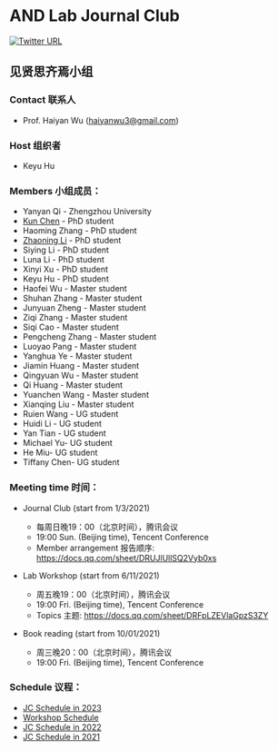 # AND Lab Journal Club

[![Twitter URL](https://img.shields.io/twitter/url?label=%40ANDlab3&style=social&url=https%3A%2F%2Ftwitter.com%2Flizhn7)](https://twitter.com/ANDlab3)

## 见贤思齐焉小组

### Contact 联系人

- Prof. Haiyan Wu (haiyanwu3@gmail.com)

### Host 组织者

- Keyu Hu

### Members 小组成员：

- Yanyan Qi - Zhengzhou University
- [Kun Chen](https://github.com/const7) - PhD student
- Haoming Zhang - PhD student
- [Zhaoning Li](https://lizhaoning.academia.edu) - PhD student
- Siying Li - PhD student
- Luna Li - PhD student
- Xinyi Xu - PhD student
- Keyu Hu - PhD student
- Haofei Wu - Master student
- Shuhan Zhang - Master student
- Junyuan Zheng - Master student
- Ziqi Zhang - Master student
- Siqi Cao - Master student
- Pengcheng Zhang - Master student
- Luoyao Pang - Master student
- Yanghua Ye - Master student
- Jiamin Huang - Master student
- Qingyuan Wu - Master student
- Qi Huang - Master student
- Yuanchen Wang - Master student
- Xianqing Liu - Master student
- Ruien Wang - UG student
- Huidi Li - UG student
- Yan Tian - UG student
- Michael Yu- UG student
- He Miu- UG student
- Tiffany Chen- UG student

### Meeting time 时间：

- Journal Club (start from 1/3/2021)
    - 每周日晚19：00（北京时间），腾讯会议
    - 19:00 Sun. (Beijing time), Tencent Conference
    - Member arrangement 报告顺序: https://docs.qq.com/sheet/DRUJlUllSQ2Vyb0xs

- Lab Workshop (start from 6/11/2021)
    - 周五晚19：00（北京时间），腾讯会议
    - 19:00 Fri. (Beijing time), Tencent Conference
    - Topics 主题: https://docs.qq.com/sheet/DRFpLZEVlaGpzS3ZY

- Book reading (start from 10/01/2021)<br>
    - 周三晚20：00（北京时间），腾讯会议<br>
    - 19:00 Fri. (Beijing time), Tencent Conference

### Schedule 议程：

- [JC Schedule in 2023](JC_2023.md)
- [Workshop Schedule](Workshop.md)
- [JC Schedule in 2022](JC_2022.md)
- [JC Schedule in 2021](JC_2021.md)
